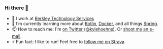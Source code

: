 ### Hi there 👋

- 🔭 I work at [Berkley Technology Services](https://berkleytechnologyservices.com/)
- 🌱 I’m currently learning more about [Kotlin](https://kotlinlang.org/), [Docker](https://www.docker.com/), and all things [Spring](https://spring.io/).
- 📫 How to reach me: I'm [on Twitter (@kylehoehns)](http://twitter.com/kylehoehns). Or [shoot me an e-mail](mailto:kyhoehns@gmail.com).
- ⚡ Fun fact: I like to run! Feel free to [follow me on Strava](https://www.strava.com/athletes/14172547).
